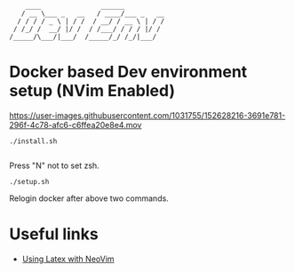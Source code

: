 ```
    ____               ______
   / __ \___ _   __   / ____/___ _   __
  / / / / _ \ | / /  / __/ / __ \ | / /
 / /_/ /  __/ |/ /  / /___/ / / / |/ /
/_____/\___/|___/  /_____/_/ /_/|___/

```

# Docker based Dev environment setup (NVim Enabled)

https://user-images.githubusercontent.com/1031755/152628216-3691e781-296f-4c78-afc6-c6ffea20e8e4.mov

```
./install.sh


```
Press "N" not to set zsh.

```
./setup.sh
```

Relogin docker after above two commands.

# Useful links
- [Using Latex with NeoVim](https://www.ejmastnak.com)
